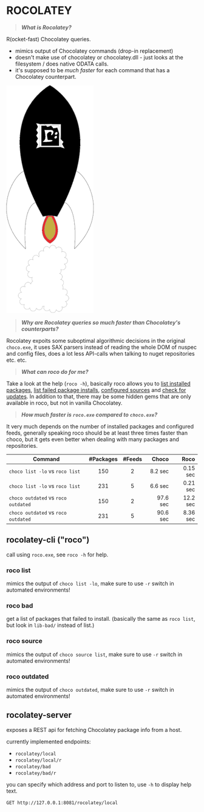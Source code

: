 # ROCOLATEY

> ***What is Rocolatey?***

R(ocket-fast) Chocolatey queries.

* mimics output of Chocolatey commands (drop-in replacement)
* doesn't make use of chocolatey or chocolatey.dll - just looks at the filesystem / does native ODATA calls.
* it's supposed to be _much faster_ for each command that has a Chocolatey counterpart.

![roco logo](./roco.png)

> ***Why are Rocolatey queries so much faster than Chocolatey's counterparts?***

Rocolatey expoits some suboptimal algorithmic decisions in the original `choco.exe`, it uses SAX parsers instead of reading the whole DOM of nuspec and config files, does a lot less API-calls when talking to nuget repositories etc. etc.

> ***What can roco do for me?***

Take a look at the help (`roco -h`), basically roco allows you to [list installed packages](#roco-list), [list failed package installs](#roco-bad), [configured sources](#roco-source) and [check for updates](#roco-outdated).
In addition to that, there may be some hidden gems that are only available in roco, but not in vanilla Chocolatey.

> ***How much faster is `roco.exe` compared to `choco.exe`?***

It very much depends on the number of installed packages and configured feeds, generally speaking roco should be at least three times faster than choco, but it gets even better when dealing with many packages and repositories.

| Command                             | #Packages | #Feeds |    Choco |     Roco |
| ----------------------------------- | :-------: | :----: | -------: | -------: |
| `choco list -lo` vs `roco list`     |    150    |   2    |  8.2 sec | 0.15 sec |
| `choco list -lo` vs `roco list`     |    231    |   5    |  6.6 sec | 0.21 sec |
| `choco outdated` vs `roco outdated` |    150    |   2    | 97.6 sec | 12.2 sec |
| `choco outdated` vs `roco outdated` |    231    |   5    | 90.6 sec | 8.36 sec |

## rocolatey-cli ("roco")

call using `roco.exe`, see `roco -h` for help.

### roco list

mimics the output of `choco list -lo`, make sure to use `-r` switch in automated environments!

### roco bad

get a list of packages that failed to install.
(basically the same as `roco list`, but look in `lib-bad/` instead of list.)

### roco source

mimics the output of `choco source list`, make sure to use `-r` switch in automated environments!

### roco outdated

mimics the output of `choco outdated`, make sure to use `-r` switch in automated environments!

## rocolatey-server

exposes a REST api for fetching Chocolatey package info from a host.

currently implemented endpoints:

* `rocolatey/local`
* `rocolatey/local/r`
* `rocolatey/bad`
* `rocolatey/bad/r`

you can specify which address and port to listen to, use `-h` to display help text.

```
GET http://127.0.0.1:8081/rocolatey/local
```
